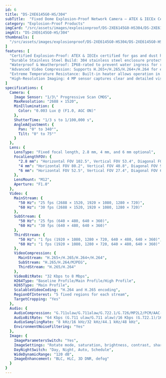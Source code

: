 ```yaml
---
id: 6
title: "DS-2XE6145G0-HS/304"
subTitle:  "Fixed Dome Explosion-Proof Network Camera – ATEX & IECEx Certified"
category: "Explosion-Proof Products"
imgCard: "/src/assets/images/explosionproof/DS-2XE6145G0-HS304/DS-2XE6145G0-HS304-1.png"
imgAlt: "DS-2XE6145G0-HS/304"
thumbnails: [
  "/src/assets/images/explosionproof/DS-2XE6145G0-HS304/DS-2XE6145G0-HS304-1.png"
]
features: [
  "Certified Explosion-Proof: ATEX & IECEx certified for gas and dust hazardous environments",
  "Durable Stainless Steel Build: 304 stainless steel enclosure protects against sparks and corrosion",
  "Waterproof & Weatherproof: IP68-rated to prevent water ingress for reliable outdoor use",
  "Advanced Video Compression: Supports H.265+/H.265/H.264+/H.264 for efficient storage and bandwidth usage",
  "Extreme Temperature Resistance: Built-in heater allows operation in ultra-low temperatures down to -40°C",
  "High-Resolution Imaging: 4 MP sensor captures clear and detailed visuals"
]
specifications: {
  Camera: {
    Image Sensor: "1/3\" Progressive Scan CMOS",
    MaxResolution: "2688 × 1520",
    MinIllumination: {
      Color: "0.003 Lux @ (F1.0, AGC ON)"
    },
    ShutterTime: "1/3 s to 1/100,000 s",
    AngleAdjustment: {
      Pan: "0° to 340°",
      Tilt: "0° to 75°"
    }
  },
  Lens: {
    LensType: "Fixed focal length, 2.8 mm, 4 mm, and 6 mm optional",
    FocalLengthFOV: {
      "2.8 mm": "Horizontal FOV 102.5°, Vertical FOV 53.4°, Diagonal FOV 118.9°",
      "4 mm": "Horizontal FOV 80.2°, Vertical FOV 40.8°, Diagonal FOV 93.4°",
      "6 mm": "Horizontal FOV 52.5°, Vertical FOV 27.4°, Diagonal FOV 60.2°"
    },
    LensMount: "M12",
    Aperture: "F1.0"
  },
  Video: {
    MainStream: {
      "50 Hz": "25 fps (2688 × 1520, 1920 × 1080, 1280 × 720)",
      "60 Hz": "30 fps (2688 × 1520, 1920 × 1080, 1280 × 720)"
    },
    SubStream: {
      "50 Hz": "25 fps (640 × 480, 640 × 360)",
      "60 Hz": "30 fps (640 × 480, 640 × 360)"
    },
    ThirdStream: {
      "50 Hz": "1 fps (1920 × 1080, 1280 × 720, 640 × 480, 640 × 360)",
      "60 Hz": "1 fps (1920 × 1080, 1280 × 720, 640 × 480, 640 × 360)"
    },
    VideoCompression: {
      MainStream: "H.265+/H.265/H.264+/H.264",
      SubStream: "H.265/H.264/MJPEG",
      ThirdStream: "H.265/H.264"
    },
    VideoBitRate: "32 Kbps to 8 Mbps",
    H264Type: "Baseline Profile/Main Profile/High Profile",
    H265Type: "Main Profile",
    ScalableVideoCoding: "H.264 and H.265 encoding",
    RegionOfInterest: "5 fixed regions for each stream",
    TargetCropping: "Yes"
  },
  Audio: {
    AudioCompression: "G.711ulaw/G.711alaw/G.722.1/G.726/MP2L2/PCM/AAC-LC/MP3",
    AudioBitRate: "64 Kbps (G.711 ulaw/G.711 alaw)/16 Kbps (G.722.1)/16 Kbps (G.726)/32 to 192 Kbps (MP2L2)/16 to 64 Kbps (AAC-LC)/8 to 320 Kbps (MP3)",
    AudioSamplingRate: "8 kHz/16 kHz/32 kHz/44.1 kHz/48 kHz",
    EnvironmentNoiseFiltering: "Yes"
  },
  Image: {
    ImageParametersSwitch: "Yes",
    ImageSettings: "Rotate mode, saturation, brightness, contrast, sharpness, AGC, and white balance adjustable by client software or web browser",
    DayNightSwitch: "Day, Night, Auto, Schedule",
    WideDynamicRange: "120 dB",
    ImageEnhancement: "BLC, HLC, 3D DNR, defog"
  }
}
---
```


